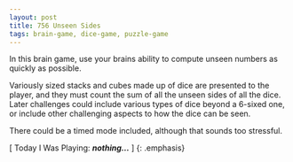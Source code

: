 ```yaml
---
layout: post
title: 756 Unseen Sides
tags: brain-game, dice-game, puzzle-game
---
```

In this brain game, use your brains ability to compute unseen numbers as quickly as possible.

Variously sized stacks and cubes made up of dice are presented to the player, and they must count the sum of all the unseen sides of all the dice.  Later challenges could include various types of dice beyond a 6-sixed one, or include other challenging aspects to how the dice can be seen.

There could be a timed mode included, although that sounds too stressful.

[ Today I Was Playing: ***nothing...*** ]
{: .emphasis}